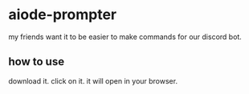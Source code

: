 # aiode-prompter
my friends want it to be easier to make commands for our discord bot.

## how to use

download it. click on it. it will open in your browser.
